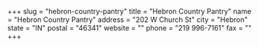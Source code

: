 +++
slug = "hebron-country-pantry"
title = "Hebron Country Pantry"
name = "Hebron Country Pantry"
address = "202 W Church St"
city = "Hebron"
state = "IN"
postal = "46341"
website = ""
phone = "219 996-7161"
fax = ""
+++
